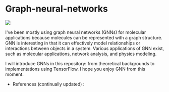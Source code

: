 # Graph-neural-networks
![]({{site.baseurl}}//gnn.png)

I've been mostly using graph neural networks (GNNs) for molecular applications because molecules can be represented with a graph structure. GNN is interesting in that it can effectively model relationships or interactions between objects in a system. Various applications of GNN exist, such as molecular applications, network analysis, and physics modeling.

I will introduce GNNs in this repository: from theoretical backgrounds to implementations using TensorFlow. I hope you enjoy GNN from this moment.

* References (continually updated) :